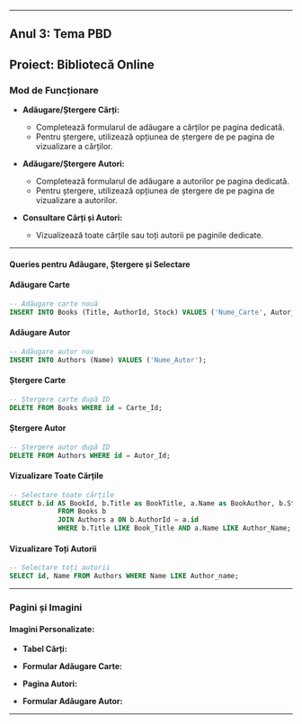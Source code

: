 
---

## **Anul 3: Tema PBD**
## **Proiect: Bibliotecă Online**


### **Mod de Funcționare**

- **Adăugare/Ștergere Cărți:**
  - Completează formularul de adăugare a cărților pe pagina dedicată.
  - Pentru ștergere, utilizează opțiunea de ștergere de pe pagina de vizualizare a cărților.

- **Adăugare/Ștergere Autori:**
  - Completează formularul de adăugare a autorilor pe pagina dedicată.
  - Pentru ștergere, utilizează opțiunea de ștergere de pe pagina de vizualizare a autorilor.

- **Consultare Cărți și Autori:**
  - Vizualizează toate cărțile sau toți autorii pe paginile dedicate.


---

#### **Queries pentru Adăugare, Ștergere și Selectare**

#### **Adăugare Carte**

```sql
-- Adăugare carte nouă
INSERT INTO Books (Title, AuthorId, Stock) VALUES ('Nume_Carte', Autor_Id, Cantitate_Stoc);
```

#### **Adăugare Autor**

```sql
-- Adăugare autor nou
INSERT INTO Authors (Name) VALUES ('Nume_Autor');
```

#### **Ștergere Carte**

```sql
-- Ștergere carte după ID
DELETE FROM Books WHERE id = Carte_Id;
```

#### **Ștergere Autor**

```sql
-- Ștergere autor după ID
DELETE FROM Authors WHERE id = Autor_Id;
```

#### **Vizualizare Toate Cărțile**

```sql
-- Selectare toate cărțile
SELECT b.id AS BookId, b.Title as BookTitle, a.Name as BookAuthor, b.Stock as BookStock 
            FROM Books b 
            JOIN Authors a ON b.AuthorId = a.id 
            WHERE b.Title LIKE Book_Title AND a.Name LIKE Author_Name;
```

#### **Vizualizare Toți Autorii**

```sql
-- Selectare toți autorii
SELECT id, Name FROM Authors WHERE Name LIKE Author_name;
```

---


### **Pagini și Imagini**


#### **Imagini Personalizate:**

- **Tabel Cărți:**

- **Formular Adăugare Carte:**

- **Pagina Autori:**

- **Formular Adăugare Autor:**



---
